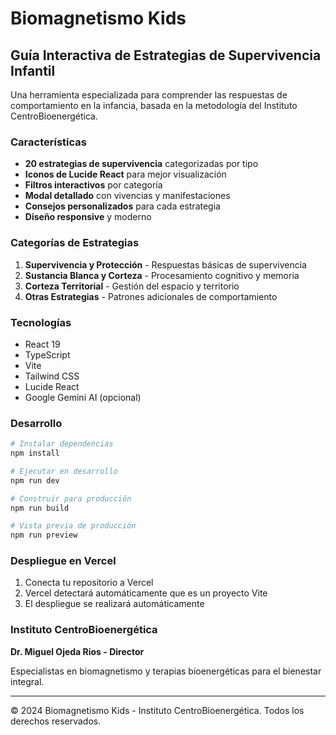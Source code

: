 # Biomagnetismo Kids

## Guía Interactiva de Estrategias de Supervivencia Infantil

Una herramienta especializada para comprender las respuestas de comportamiento en la infancia, basada en la metodología del Instituto CentroBioenergética.

### Características

- **20 estrategias de supervivencia** categorizadas por tipo
- **Iconos de Lucide React** para mejor visualización
- **Filtros interactivos** por categoría
- **Modal detallado** con vivencias y manifestaciones
- **Consejos personalizados** para cada estrategia
- **Diseño responsive** y moderno

### Categorías de Estrategias

1. **Supervivencia y Protección** - Respuestas básicas de supervivencia
2. **Sustancia Blanca y Corteza** - Procesamiento cognitivo y memoria
3. **Corteza Territorial** - Gestión del espacio y territorio
4. **Otras Estrategias** - Patrones adicionales de comportamiento

### Tecnologías

- React 19
- TypeScript
- Vite
- Tailwind CSS
- Lucide React
- Google Gemini AI (opcional)

### Desarrollo

```bash
# Instalar dependencias
npm install

# Ejecutar en desarrollo
npm run dev

# Construir para producción
npm run build

# Vista previa de producción
npm run preview
```

### Despliegue en Vercel

1. Conecta tu repositorio a Vercel
2. Vercel detectará automáticamente que es un proyecto Vite
3. El despliegue se realizará automáticamente

### Instituto CentroBioenergética

**Dr. Miguel Ojeda Rios - Director**

Especialistas en biomagnetismo y terapias bioenergéticas para el bienestar integral.

---

© 2024 Biomagnetismo Kids - Instituto CentroBioenergética. Todos los derechos reservados.
